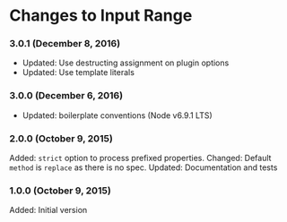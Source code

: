 # Changes to Input Range

### 3.0.1 (December 8, 2016)

- Updated: Use destructing assignment on plugin options
- Updated: Use template literals

### 3.0.0 (December 6, 2016)

- Updated: boilerplate conventions (Node v6.9.1 LTS)

### 2.0.0 (October 9, 2015)

Added: `strict` option to process prefixed properties.
Changed: Default `method` is `replace` as there is no spec.
Updated: Documentation and tests

### 1.0.0 (October 9, 2015)

Added: Initial version

